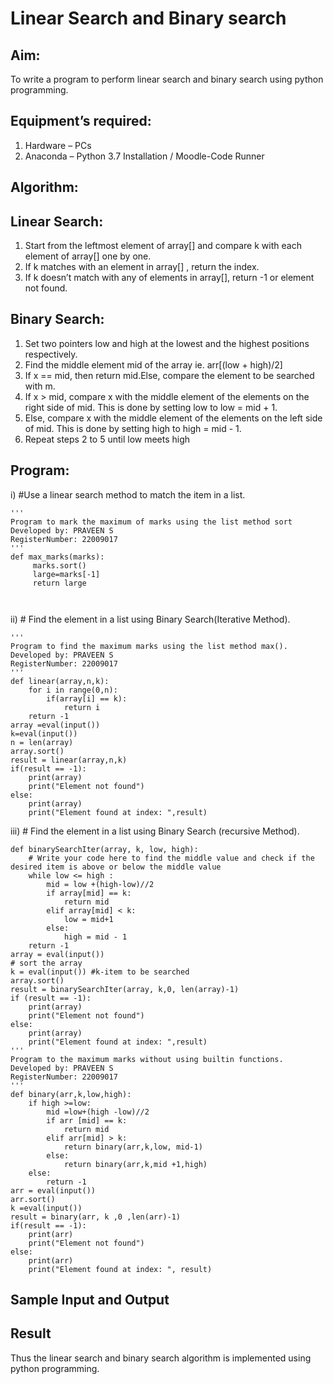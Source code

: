 # Linear Search and Binary search
## Aim:
To write a program to perform linear search and binary search using python programming.
## Equipment’s required:
1.	Hardware – PCs
2.	Anaconda – Python 3.7 Installation / Moodle-Code Runner
## Algorithm:
## Linear Search:
1.	Start from the leftmost element of array[] and compare k with each element of array[] one by one.
2.	If k matches with an element in array[] , return the index.
3.	If k doesn’t match with any of elements in array[], return -1 or element not found.
## Binary Search:
1.	Set two pointers low and high at the lowest and the highest positions respectively.
2.	Find the middle element mid of the array ie. arr[(low + high)/2]
3.	If x == mid, then return mid.Else, compare the element to be searched with m.
4.	If x > mid, compare x with the middle element of the elements on the right side of mid. This is done by setting low to low = mid + 1.
5.	Else, compare x with the middle element of the elements on the left side of mid. This is done by setting high to high = mid - 1.
6.	Repeat steps 2 to 5 until low meets high
## Program:
i)	#Use a linear search method to match the item in a list.
```
''' 
Program to mark the maximum of marks using the list method sort
Developed by: PRAVEEN S
RegisterNumber: 22009017
'''
def max_marks(marks):
     marks.sort()
     large=marks[-1]
     return large



```
ii)	# Find the element in a list using Binary Search(Iterative Method).
```
''' 
Program to find the maximum marks using the list method max().
Developed by: PRAVEEN S
RegisterNumber: 22009017
'''
def linear(array,n,k):
    for i in range(0,n):
        if(array[i] == k):
            return i
    return -1
array =eval(input())
k=eval(input())
n = len(array)
array.sort()
result = linear(array,n,k)
if(result == -1):
    print(array)
    print("Element not found")
else:
    print(array)
    print("Element found at index: ",result)
```
iii)	# Find the element in a list using Binary Search (recursive Method).
```
def binarySearchIter(array, k, low, high):
    # Write your code here to find the middle value and check if the desired item is above or below the middle value
    while low <= high :
        mid = low +(high-low)//2
        if array[mid] == k:
            return mid
        elif array[mid] < k:
            low = mid+1
        else:
            high = mid - 1
    return -1
array = eval(input())
# sort the array
k = eval(input()) #k-item to be searched
array.sort()
result = binarySearchIter(array, k,0, len(array)-1)
if (result == -1):
    print(array)
    print("Element not found")
else:
    print(array)
    print("Element found at index: ",result)
''' 
Program to the maximum marks without using builtin functions.
Developed by: PRAVEEN S
RegisterNumber: 22009017
'''
def binary(arr,k,low,high):
    if high >=low:
        mid =low+(high -low)//2
        if arr [mid] == k:
            return mid
        elif arr[mid] > k:
            return binary(arr,k,low, mid-1)
        else:
            return binary(arr,k,mid +1,high)
    else:
        return -1
arr = eval(input())
arr.sort()
k =eval(input())
result = binary(arr, k ,0 ,len(arr)-1)
if(result == -1):
    print(arr)
    print("Element not found")
else:
    print(arr)
    print("Element found at index: ", result)
```
## Sample Input and Output






## Result
Thus the linear search and binary search algorithm is implemented using python programming.
